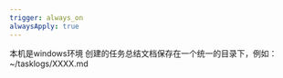 ```yaml
---
trigger: always_on
alwaysApply: true
---
```

本机是windows环境
创建的任务总结文档保存在一个统一的目录下，例如：~/tasklogs/XXXX.md
